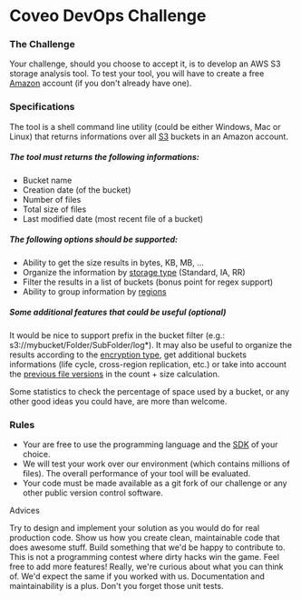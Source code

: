 # Coveo DevOps Challenge
### The Challenge
Your challenge, should you choose to accept it, is to develop an AWS S3 storage analysis tool. To test your tool, you will have to create a free [Amazon](http://aws.amazon.com/en/free/) account (if you don't already have one).
### Specifications
The tool is a shell command line utility (could be either Windows, Mac or Linux) that returns informations over all [S3](https://aws.amazon.com/documentation/s3/) buckets in an Amazon account.
##### The tool must returns the following informations:
- Bucket name
- Creation date (of the bucket)
- Number of files
- Total size of files
- Last modified date (most recent file of a bucket)

##### The following options should be supported:
- Ability to get the size results in bytes, KB, MB, ...
- Organize the information by [storage type](https://docs.aws.amazon.com/AmazonS3/latest/dev/storage-class-intro.html) (Standard, IA, RR)
- Filter the results in a list of buckets (bonus point for regex support)
- Ability to group information by [regions](http://docs.aws.amazon.com/AWSEC2/latest/UserGuide/using-regions-availability-zones.html)

##### Some additional features that could be useful (optional)
It would be nice to support prefix in the bucket filter (e.g.: s3://mybucket/Folder/SubFolder/log*). It may also be useful to organize the results according to the [encryption type](https://docs.aws.amazon.com/AmazonS3/latest/dev/UsingEncryption.html), get additional buckets informations (life cycle, cross-region replication, etc.) or take into account the [previous file versions](https://docs.aws.amazon.com/AmazonS3/latest/UG/enable-bucket-versioning.html) in the count + size calculation.

Some statistics to check the percentage of space used by a bucket, or any other good ideas you could have, are more than welcome.
### Rules
- Your are free to use the programming language and the [SDK](https://aws.amazon.com/tools/) of your choice.
- We will test your work over our environment (which contains millions of files). The overall performance of your tool will be evaluated.
- Your code must be made available as a git fork of our challenge or any other public version control software.  

Advices

Try to design and implement your solution as you would do for real production code. Show us how you create clean, maintainable code that does awesome stuff. Build something that we'd be happy to contribute to. This is not a programming contest where dirty hacks win the game.
Feel free to add more features! Really, we're curious about what you can think of. We'd expect the same if you worked with us.
Documentation and maintainability is a plus.
Don't you forget those unit tests.
